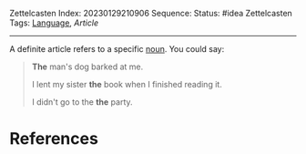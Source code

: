 Zettelcasten Index: 20230129210906
Sequence:
Status: #idea
Zettelcasten Tags: [Language](Language.md), *Article*

---

A definite article refers to a specific [noun](Noun.md). You could say:

 > 
 > **The** man's dog barked at me.
 > 
 > I lent my sister **the** book when I finished reading it.
 > 
 > I didn't go to the **the** party.

# References
